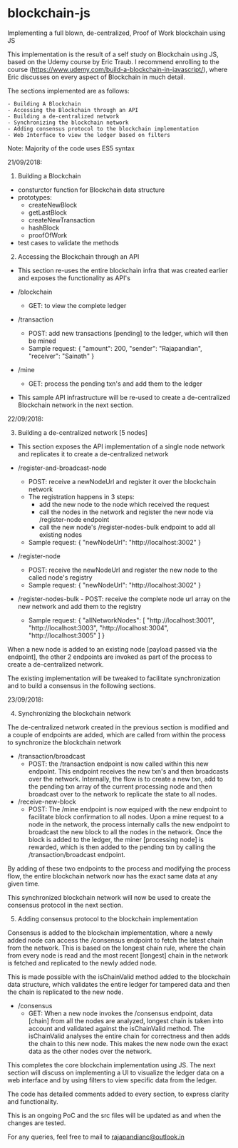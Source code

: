 # blockchain-js
Implementing a full blown, de-centralized, Proof of Work blockchain using JS

This implementation is the result of a self study on Blockchain using JS, based on the Udemy course by Eric Traub. I recommend enrolling to the course (https://www.udemy.com/build-a-blockchain-in-javascript/), where Eric discusses on every aspect of Blockchain in much detail.

The sections implemented are as follows:

	- Building A Blockchain
	- Accessing the Blockchain through an API
	- Building a de-centralized network
	- Synchronizing the blockchain network
	- Adding consensus protocol to the blockchain implementation
	- Web Interface to view the ledger based on filters

Note: Majority of the code uses ES5 syntax

21/09/2018:

1. Building a Blockchain

  - consturctor function for Blockchain data structure
  - prototypes:
    - createNewBlock
    - getLastBlock
    - createNewTransaction
    - hashBlock
    - proofOfWork
  - test cases to validate the methods
  
2. Accessing the Blockchain through an API
  
  - This section re-uses the entire blockchain infra that was created earlier and exposes the functionality as API's

  - /blockchain
    - GET: to view the complete ledger
  
  - /transaction
    - POST: add new transactions [pending] to the ledger, which will then be mined
    - Sample request:
      {
    	  "amount": 200,
	      "sender": "Rajapandian",
	      "receiver": "Sainath"
      }
  
  - /mine
    - GET: process the pending txn's and add them to the ledger
    
  - This sample API infrastructure will be re-used to create a de-centralized Blockchain network in the next section.
  
22/09/2018:

3. Building a de-centralized network [5 nodes]

  - This section exposes the API implementation of a single node network and replicates it to create a de-centralized network
  
  - /register-and-broadcast-node
    - POST: receive a newNodeUrl and register it over the blockchain network
    - The registration happens in 3 steps:
      - add the new node to the node which received the request
      - call the nodes in the network and register the new node via /register-node endpoint
      - call the new node's /register-nodes-bulk endpoint to add all existing nodes
    - Sample request:
        {
	        "newNodeUrl": "http://localhost:3002"
        }
  
  - /register-node
    - POST: receive the newNodeUrl and register the new node to the called node's registry
    - Sample request:
        {
	        "newNodeUrl": "http://localhost:3002"
        }
        
   - /register-nodes-bulk
    - POST: receive the complete node url array on the new network and add them to the registry
        - Sample request:
        {
	        "allNetworkNodes": [
		          "http://localhost:3001",
		          "http://localhost:3003",
		          "http://localhost:3004",
		          "http://localhost:3005"
		          ]
        }

When a new node is added to an existing node [payload passed via the endpoint], the other 2 endpoints are invoked as part of the process to create a de-centralized network.

The existing implementation will be tweaked to facilitate synchronization and to build a consensus in the following sections.

23/09/2018:

4. Synchronizing the blockchain network

The de-centralized network created in the previous section is modified and a couple of endpoints are added, which are called from within the process to synchronize the blockchain network

 - /transaction/broadcast
   - POST: the /transaction endpoint is now called within this new endpoint. This endpoint receives the new txn's and then 	      broadcasts over the network. Internally, the flow is to create a new txn, add to the pending txn array of the      	    current processing node and then broadcast over to the network to replicate the state to all nodes.
 - /receive-new-block
   - POST: The /mine endpoint is now equiped with the new endpoint to facilitate block confirmation to all nodes.
   	   Upon a mine request to a node in the network, the process internally calls the new endpoint to broadcast the new 	       block to all the nodes in the network. Once the block is added to the ledger, the miner [processing node] is 		   rewarded, which is then added to the pending txn by calling the /transaction/broadcast endpoint.
	   
By adding of these two endpoints to the process and modifying the process flow, the entire blockchain network now has the exact same data at any given time.

This synchronized blockchain network will now be used to create the consensus protocol in the next section.

5. Adding consensus protocol to the blockchain implementation

Consensus is added to the blockchain implementation, where a newly added node can access the /consensus endpoint to fetch the latest chain from the network. This is based on the longest chain rule, where the chain from every node is read and the most recent [longest] chain in the network is fetched and replicated to the newly added node.

This is made possible with the isChainValid method added to the blockchain data structure, which validates the entire ledger for tampered data and then the chain is replicated to the new node.

 - /consensus
   - GET: When a new node invokes the /consensus endpoint, data [chain] from all the nodes are analyzed, longest chain is 	    taken into account and validated against the isChainValid method. The isChainValid analyses the entire chain for 	       correctness and then adds the chain to this new node. This makes the new node own the exact data as the other 		  nodes over the network.
   
This completes the core blockchain implementation using JS. The next section will discuss on implementing a UI to visualize the ledger data on a web interface and by using filters to view specific data from the ledger.

The code has detailed comments added to every section, to express clarity and functionality.

This is an ongoing PoC and the src files will be updated as and when the changes are tested.

For any queries, feel free to mail to rajapandianc@outlook.in
